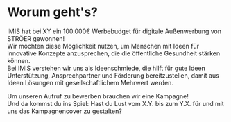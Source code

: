 # Worum geht's?
IMIS hat bei XY ein 100.000€ Werbebudget für digitale Außenwerbung von STRÖER gewonnen!  
Wir möchten diese Möglichkeit nutzen, um Menschen mit Ideen für innovative Konzepte anzusprechen, die die öffentliche Gesundheit stärken können.  
Bei IMIS verstehen wir uns als Ideenschmiede, die hilft für gute Ideen Unterstützung, Ansprechpartner und Förderung bereitzustellen, damit aus Ideen Lösungen mit gesellschaftlichem Mehrwert werden.

Um unseren Aufruf zu bewerben brauchen wir eine Kampagne!  
Und da kommst du ins Spiel: Hast du Lust vom X.Y. bis zum Y.X. für und mit uns das Kampagnencover zu gestalten?
